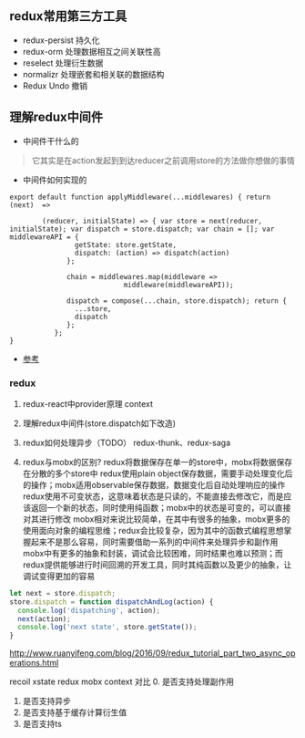 ## redux常用第三方工具
- redux-persist  持久化
- redux-orm 处理数据相互之间关联性高
- reselect 处理衍生数据
- normalizr 处理嵌套和相关联的数据结构
- Redux Undo  撤销  


## 理解redux中间件
-  中间件干什么的
>  它其实是在action发起到到达reducer之前调用store的方法做你想做的事情

-  中间件如何实现的
```javaqscript
export default function applyMiddleware(...middlewares) { return (next)  => 

        (reducer, initialState) => { var store = next(reducer, initialState); var dispatch = store.dispatch; var chain = []; var middlewareAPI = {
                getState: store.getState,
                dispatch: (action) => dispatch(action)
              };

              chain = middlewares.map(middleware =>
                            middleware(middlewareAPI));

              dispatch = compose(...chain, store.dispatch); return {
                ...store,
                dispatch
              };
           };
}
```

- [参考](http://cn.redux.js.org//docs/advanced/Middleware.html)


### redux
1. redux-react中provider原理
  context
1. 理解redux中间件(store.dispatch如下改造)

4. redux如何处理异步（TODO）
 redux-thunk、redux-saga 

5. redux与mobx的区别?
redux将数据保存在单一的store中，mobx将数据保存在分散的多个store中
redux使用plain object保存数据，需要手动处理变化后的操作；mobx适用observable保存数据，数据变化后自动处理响应的操作
redux使用不可变状态，这意味着状态是只读的，不能直接去修改它，而是应该返回一个新的状态，同时使用纯函数；mobx中的状态是可变的，可以直接对其进行修改
mobx相对来说比较简单，在其中有很多的抽象，mobx更多的使用面向对象的编程思维；redux会比较复杂，因为其中的函数式编程思想掌握起来不是那么容易，同时需要借助一系列的中间件来处理异步和副作用
mobx中有更多的抽象和封装，调试会比较困难，同时结果也难以预测；而redux提供能够进行时间回溯的开发工具，同时其纯函数以及更少的抽象，让调试变得更加的容易


```js
let next = store.dispatch;
store.dispatch = function dispatchAndLog(action) {
  console.log('dispatching', action);
  next(action);
  console.log('next state', store.getState());
}
```
http://www.ruanyifeng.com/blog/2016/09/redux_tutorial_part_two_async_operations.html



recoil xstate redux mobx  context 对比
0. 是否支持处理副作用
1. 是否支持异步
2. 是否支持基于缓存计算衍生值
3. 是否支持ts
